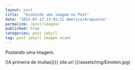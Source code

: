 ```yaml
---
layout: post
title:  "Exibindo uma imagem no Post"
date: "2015-07-13 13:45:21 America/Araguaina"
permalink: /post/imagem/
published: true
categories: post jekyll
tag: post jekyll imagem asset
---
```



Postando uma imagem.

![A primeira de muitas]({{ site.url }}/assets/img/Einstein.jpg)